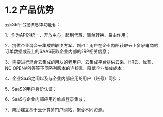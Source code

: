 # 1.2	产品优势

云ESB平台提供总体功能有：

1、作为API的统一、开放中心，起到代理、简单转换、路由作用；

2、提供企业混合云集成的解决方案。例如：用户在企业内部获取云上多家电商的订单数据或云上的SAAS获取企业内部的ERP相关信息；

3、需要进行混合云集成的用友的老用户。云集成平台提供云采、HR云、优普、NC OPENAPI等等不同系列版本的连接器，降低企业集成成本；

4、企业SaaS之间以及与企业内部应用的用户（账号）同步；

5、SaaS的用户身份认证；

6、SaaS与企业内部应用的单点登录集成；

7、帮助建立基于云计算的门户网站，聚合不同资源。
